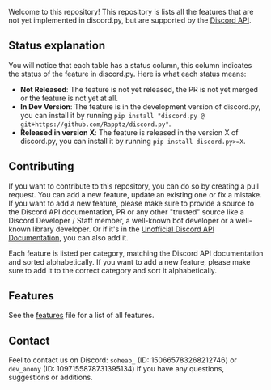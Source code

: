 Welcome to this repository! This repository is lists all the features that are not yet implemented in discord.py, but are supported by the [Discord API](https://discord.com/developers/docs/intro).


## Status explanation

You will notice that each table has a status column, this column indicates the status of the feature in discord.py. Here is what each status means:

- **Not Released**:
    The feature is not yet released, the PR is not yet merged or the feature is not yet at all.
- **In Dev Version**:
    The feature is in the development version of discord.py, you can install it by running ``pip install "discord.py @ git+https://github.com/Rapptz/discord.py"``.
- **Released in version X**:
    The feature is released in the version X of discord.py, you can install it by running ``pip install discord.py>=X``.

## Contributing

If you want to contribute to this repository, you can do so by creating a pull request. You can add a new feature, update an existing one or fix a mistake. If you want to add a new feature, please make sure to provide a source to the Discord API documentation, PR or any other "trusted" source like a Discord Developer / Staff member, a well-known bot developer or a well-known library developer.
Or if it's in the [Unofficial Discord API Documentation](https://docs.discord.sex/), you can also add it.

Each feature is listed per category, matching the Discord API documentation and sorted alphabetically. If you want to add a new feature, please make sure to add it to the correct category and sort it alphabetically.

## Features

See the [features](FEATURES.md) file for a list of all features.

## Contact

Feel to contact us on Discord: `soheab_` (ID: 150665783268212746) or `dev_anony` (ID: 1097155878731395134) if you have any questions, suggestions or additions.
